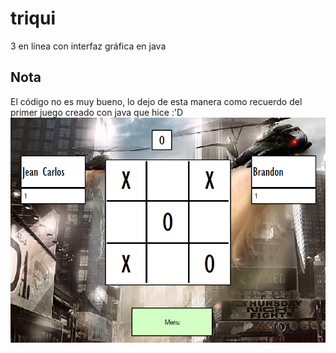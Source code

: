 # triqui
3 en línea con interfaz gráfica en java

## Nota
El código no es muy bueno, lo dejo de esta manera como recuerdo del primer juego creado con java que hice :'D
![](demostracion.png)
